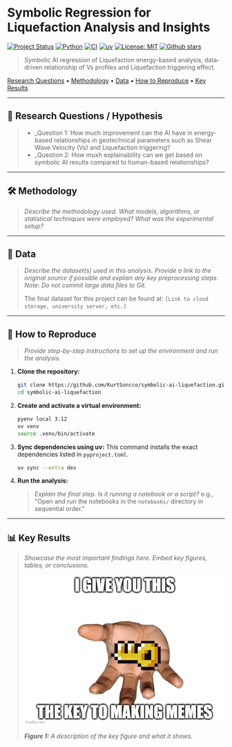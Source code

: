 # Symbolic Regression for Liquefaction Analysis and Insights

[![Project Status](https://img.shields.io/badge/Project%20Status-Active-brightgreen?style=for-the-badge)](https://github.com/KurtSoncco/symbolic-ai-liquefaction)
[![Python](https://img.shields.io/badge/Python-3776AB?style=for-the-badge&logo=python&logoColor=white)](https://www.python.org/)
[![CI](https://github.com/yourusername/yourproject/actions/workflows/ci.yml/badge.svg)](https://github.com/KurtSoncco/symbolic-ai-liquefaction/actions)
[![uv](https://img.shields.io/badge/uv-%3E%3D0.1.0-blue?style=for-the-badge)](https://github.com/astral-sh/uv)
[![License: MIT](https://img.shields.io/badge/License-MIT-yellowgreen?style=for-the-badge)](https://opensource.org/licenses/MIT)
[![Github stars](https://img.shields.io/github/stars/yourusername/yourproject?style=social)](https://github.com/KurtSoncco/symbolic-ai-liquefaction/stargazers)

> Symbolic AI regression of Liquefaction energy-based analysis, data-driven relationship of Vs profiles and Liquefaction triggering effect. 

[Research Questions](#-research-questions--hypothesis) • [Methodology](#️-methodology) • [Data](#-data) • [How to Reproduce](#-how-to-reproduce) • [Key Results](#-key-results)

---

## 🎯 Research Questions / Hypothesis

> - _Question 1: How much improvement can the AI have in energy-based relationships in geotechnical parameters such as Shear Wave Velocity (Vs) and Liquefaction triggering?
> - _Question 2: How muxh explainability can we get based on symbolic AI results compared to human-based relationships?

---

## 🛠️ Methodology

> _Describe the methodology used. What models, algorithms, or statistical techniques were employed? What was the experimental setup?_

---

## 💾 Data

> _Describe the dataset(s) used in this analysis. Provide a link to the original source if possible and explain any key preprocessing steps. Note: Do not commit large data files to Git._
> 
> The final dataset for this project can be found at: `[Link to cloud storage, university server, etc.]`

---

## 🚀 How to Reproduce

> _Provide step-by-step instructions to set up the environment and run the analysis._

1.  **Clone the repository:**
    ```bash
    git clone https://github.com/KurtSoncco/symbolic-ai-liquefaction.git
    cd symbolic-ai-liquefaction
    ```
2.  **Create and activate a virtual environment:**
    ```bash
    pyenv local 3.12
    uv venv
    source .venv/bin/activate
    ```
3.  **Sync dependencies using uv:**
    This command installs the exact dependencies listed in `pyproject.toml`.
    ```bash
    uv sync --extra dev
    ```
4.  **Run the analysis:**
    > _Explain the final step. Is it running a notebook or a script?_
    > e.g., "Open and run the notebooks in the `notebooks/` directory in sequential order."

---

## 📊 Key Results

> _Showcase the most important findings here. Embed key figures, tables, or conclusions._
>
> ![Key Figure](outputs/figures/key_figure.png)
>
> _**Figure 1:** A description of the key figure and what it shows._
